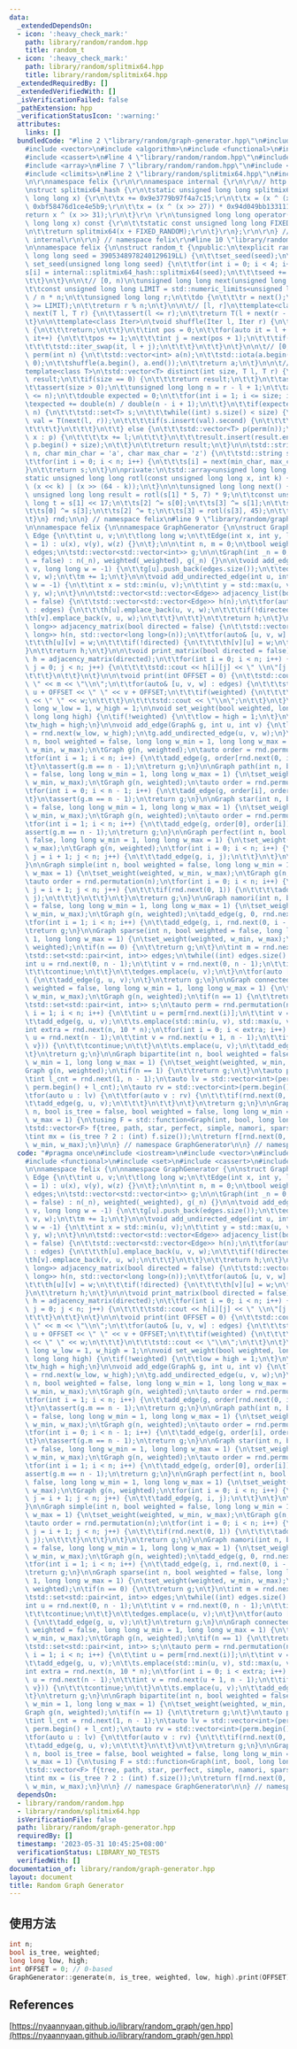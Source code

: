 ```yaml
---
data:
  _extendedDependsOn:
  - icon: ':heavy_check_mark:'
    path: library/random/random.hpp
    title: random_t
  - icon: ':heavy_check_mark:'
    path: library/random/splitmix64.hpp
    title: library/random/splitmix64.hpp
  _extendedRequiredBy: []
  _extendedVerifiedWith: []
  _isVerificationFailed: false
  _pathExtension: hpp
  _verificationStatusIcon: ':warning:'
  attributes:
    links: []
  bundledCode: "#line 2 \"library/random/graph-generator.hpp\"\n#include <iostream>\n\
    #include <vector>\n#include <algorithm>\n#include <functional>\n#include <set>\n\
    #include <cassert>\n#line 4 \"library/random/random.hpp\"\n#include <cstring>\n\
    #include <array>\n#line 7 \"library/random/random.hpp\"\n#include <numeric>\n\
    #include <climits>\n#line 2 \"library/random/splitmix64.hpp\"\n#include <chrono>\r\
    \n\r\nnamespace felix {\r\n\r\nnamespace internal {\r\n\r\n// http://xoshiro.di.unimi.it/splitmix64.c\r\
    \nstruct splitmix64_hash {\r\n\tstatic unsigned long long splitmix64(unsigned\
    \ long long x) {\r\n\t\tx += 0x9e3779b97f4a7c15;\r\n\t\tx = (x ^ (x >> 30)) *\
    \ 0xbf58476d1ce4e5b9;\r\n\t\tx = (x ^ (x >> 27)) * 0x94d049bb133111eb;\r\n\t\t\
    return x ^ (x >> 31);\r\n\t}\r\n \r\n\tunsigned long long operator()(unsigned\
    \ long long x) const {\r\n\t\tstatic const unsigned long long FIXED_RANDOM = std::chrono::steady_clock::now().time_since_epoch().count();\r\
    \n\t\treturn splitmix64(x + FIXED_RANDOM);\r\n\t}\r\n};\r\n\r\n} // namespace\
    \ internal\r\n\r\n} // namespace felix\r\n#line 10 \"library/random/random.hpp\"\
    \n\nnamespace felix {\n\nstruct random_t {\npublic:\n\texplicit random_t(unsigned\
    \ long long seed = 3905348978240129619LL) {\n\t\tset_seed(seed);\n\t}\n\n\tvoid\
    \ set_seed(unsigned long long seed) {\n\t\tfor(int i = 0; i < 4; i++) {\n\t\t\t\
    s[i] = internal::splitmix64_hash::splitmix64(seed);\n\t\t\tseed += 0x9e3779b97f4a7c15;\n\
    \t\t}\n\t}\n\n\t// [0, n)\n\tunsigned long long next(unsigned long long n) {\n\
    \t\tconst unsigned long long LIMIT = std::numeric_limits<unsigned long long>::max()\
    \ / n * n;\n\t\tunsigned long long r;\n\t\tdo {\n\t\t\tr = next();\n\t\t} while(r\
    \ >= LIMIT);\n\t\treturn r % n;\n\t}\n\n\t// [l, r]\n\ttemplate<class T>\n\tT\
    \ next(T l, T r) {\n\t\tassert(l <= r);\n\t\treturn T(l + next(r - l + 1ULL));\n\
    \t}\n\n\ttemplate<class Iter>\n\tvoid shuffle(Iter l, Iter r) {\n\t\tif(l == r)\
    \ {\n\t\t\treturn;\n\t\t}\n\t\tint pos = 0;\n\t\tfor(auto it = l + 1; it != r;\
    \ it++) {\n\t\t\tpos += 1;\n\t\t\tint j = next(pos + 1);\n\t\t\tif(j != pos) {\n\
    \t\t\t\tstd::iter_swap(it, l + j);\n\t\t\t}\n\t\t}\n\t}\n\n\t// [0, n)\n\tstd::vector<int>\
    \ perm(int n) {\n\t\tstd::vector<int> a(n);\n\t\tstd::iota(a.begin(), a.end(),\
    \ 0);\n\t\tshuffle(a.begin(), a.end());\n\t\treturn a;\n\t}\n\n\t// [l, r]\n\t\
    template<class T>\n\tstd::vector<T> distinct(int size, T l, T r) {\n\t\tstd::vector<T>\
    \ result;\n\t\tif(size == 0) {\n\t\t\treturn result;\n\t\t}\n\t\tassert(l <= r);\n\
    \t\tassert(size > 0);\n\t\tunsigned long long n = r - l + 1;\n\t\tassert(size\
    \ <= n);\n\t\tdouble expected = 0;\n\t\tfor(int i = 1; i <= size; i++) {\n\t\t\
    \texpected += double(n) / double(n - i + 1);\n\t\t}\n\t\tif(expected < (double)\
    \ n) {\n\t\t\tstd::set<T> s;\n\t\t\twhile((int) s.size() < size) {\n\t\t\t\tT\
    \ val = T(next(l, r));\n\t\t\t\tif(s.insert(val).second) {\n\t\t\t\t\tresult.push_back(val);\n\
    \t\t\t\t}\n\t\t\t}\n\t\t} else {\n\t\t\tstd::vector<T> p(perm(n));\n\t\t\tfor(auto&\
    \ x : p) {\n\t\t\t\tx += l;\n\t\t\t}\n\t\t\tresult.insert(result.end(), p.begin(),\
    \ p.begin() + size);\n\t\t}\n\t\treturn result;\n\t}\n\n\tstd::string string(int\
    \ n, char min_char = 'a', char max_char = 'z') {\n\t\tstd::string s(n, '_');\n\
    \t\tfor(int i = 0; i < n; i++) {\n\t\t\ts[i] = next(min_char, max_char);\n\t\t\
    }\n\t\treturn s;\n\t}\n\nprivate:\n\tstd::array<unsigned long long, 4> s;\n\n\t\
    static unsigned long long rotl(const unsigned long long x, int k) {\n\t\treturn\
    \ (x << k) | (x >> (64 - k));\n\t}\n\n\tunsigned long long next() {\n\t\tconst\
    \ unsigned long long result = rotl(s[1] * 5, 7) * 9;\n\t\tconst unsigned long\
    \ long t = s[1] << 17;\n\t\ts[2] ^= s[0];\n\t\ts[3] ^= s[1];\n\t\ts[1] ^= s[2];\n\
    \t\ts[0] ^= s[3];\n\t\ts[2] ^= t;\n\t\ts[3] = rotl(s[3], 45);\n\t\treturn result;\n\
    \t}\n} rnd;\n\n} // namespace felix\n#line 9 \"library/random/graph-generator.hpp\"\
    \n\nnamespace felix {\n\nnamespace GraphGenerator {\n\nstruct Graph {\n\tstruct\
    \ Edge {\n\t\tint u, v;\n\t\tlong long w;\n\t\tEdge(int x, int y, long long z\
    \ = 1) : u(x), v(y), w(z) {}\n\t};\n\n\tint n, m = 0;\n\tbool weighted;\n\tstd::vector<Edge>\
    \ edges;\n\tstd::vector<std::vector<int>> g;\n\n\tGraph(int _n = 0, bool _weighted\
    \ = false) : n(_n), weighted(_weighted), g(_n) {}\n\n\tvoid add_edge(int u, int\
    \ v, long long w = -1) {\n\t\tg[u].push_back(edges.size());\n\t\tedges.emplace_back(u,\
    \ v, w);\n\t\tm += 1;\n\t}\n\n\tvoid add_undirected_edge(int u, int v, long long\
    \ w = -1) {\n\t\tint x = std::min(u, v);\n\t\tint y = std::max(u, v);\n\t\tadd_edge(x,\
    \ y, w);\n\t}\n\n\tstd::vector<std::vector<Edge>> adjacency_list(bool directed\
    \ = false) {\n\t\tstd::vector<std::vector<Edge>> h(n);\n\t\tfor(auto& [u, v, w]\
    \ : edges) {\n\t\t\th[u].emplace_back(u, v, w);\n\t\t\tif(!directed) {\n\t\t\t\
    \th[v].emplace_back(v, u, w);\n\t\t\t}\n\t\t}\n\t\treturn h;\n\t}\n\n\tstd::vector<std::vector<long\
    \ long>> adjacency_matrix(bool directed = false) {\n\t\tstd::vector<std::vector<long\
    \ long>> h(n, std::vector<long long>(n));\n\t\tfor(auto& [u, v, w] : edges) {\n\
    \t\t\th[u][v] = w;\n\t\t\tif(!directed) {\n\t\t\t\th[v][u] = w;\n\t\t\t}\n\t\t\
    }\n\t\treturn h;\n\t}\n\n\tvoid print_matrix(bool directed = false) {\n\t\tauto\
    \ h = adjacency_matrix(directed);\n\t\tfor(int i = 0; i < n; i++) {\n\t\t\tfor(int\
    \ j = 0; j < n; j++) {\n\t\t\t\tstd::cout << h[i][j] << \" \\n\"[j == n - 1];\n\
    \t\t\t}\n\t\t}\n\t}\n\n\tvoid print(int OFFSET = 0) {\n\t\tstd::cout << n << \"\
    \ \" << m << \"\\n\";\n\t\tfor(auto& [u, v, w] : edges) {\n\t\t\tstd::cout <<\
    \ u + OFFSET << \" \" << v + OFFSET;\n\t\t\tif(weighted) {\n\t\t\t\tstd::cout\
    \ << \" \" << w;\n\t\t\t}\n\t\t\tstd::cout << \"\\n\";\n\t\t}\n\t}\n};\n\nlong\
    \ long w_low = 1, w_high = 1;\n\nvoid set_weight(bool weighted, long long low,\
    \ long long high) {\n\tif(!weighted) {\n\t\tlow = high = 1;\n\t}\n\tw_low = low;\n\
    \tw_high = high;\n}\n\nvoid add_edge(Graph& g, int u, int v) {\n\tlong long w\
    \ = rnd.next(w_low, w_high);\n\tg.add_undirected_edge(u, v, w);\n}\n\nGraph tree(int\
    \ n, bool weighted = false, long long w_min = 1, long long w_max = 1) {\n\tset_weight(weighted,\
    \ w_min, w_max);\n\tGraph g(n, weighted);\n\tauto order = rnd.permutation(n);\n\
    \tfor(int i = 1; i < n; i++) {\n\t\tadd_edge(g, order[rnd.next(0, i - 1)], order[i]);\n\
    \t}\n\tassert(g.m == n - 1);\n\treturn g;\n}\n\nGraph path(int n, bool weighted\
    \ = false, long long w_min = 1, long long w_max = 1) {\n\tset_weight(weighted,\
    \ w_min, w_max);\n\tGraph g(n, weighted);\n\tauto order = rnd.permutation(n);\n\
    \tfor(int i = 0; i < n - 1; i++) {\n\t\tadd_edge(g, order[i], order[i + 1]);\n\
    \t}\n\tassert(g.m == n - 1);\n\treturn g;\n}\n\nGraph star(int n, bool weighted\
    \ = false, long long w_min = 1, long long w_max = 1) {\n\tset_weight(weighted,\
    \ w_min, w_max);\n\tGraph g(n, weighted);\n\tauto order = rnd.permutation(n);\n\
    \tfor(int i = 1; i < n; i++) {\n\t\tadd_edge(g, order[0], order[i]);\n\t}\n\t\
    assert(g.m == n - 1);\n\treturn g;\n}\n\nGraph perfect(int n, bool weighted =\
    \ false, long long w_min = 1, long long w_max = 1) {\n\tset_weight(weighted, w_min,\
    \ w_max);\n\tGraph g(n, weighted);\n\tfor(int i = 0; i < n; i++) {\n\t\tfor(int\
    \ j = i + 1; j < n; j++) {\n\t\t\tadd_edge(g, i, j);\n\t\t}\n\t}\n\treturn g;\n\
    }\n\nGraph simple(int n, bool weighted = false, long long w_min = 1, long long\
    \ w_max = 1) {\n\tset_weight(weighted, w_min, w_max);\n\tGraph g(n, weighted);\n\
    \tauto order = rnd.permutation(n);\n\tfor(int i = 0; i < n; i++) {\n\t\tfor(int\
    \ j = i + 1; j < n; j++) {\n\t\t\tif(rnd.next(0, 1)) {\n\t\t\t\tadd_edge(g, i,\
    \ j);\n\t\t\t}\n\t\t}\n\t}\n\treturn g;\n}\n\nGraph namori(int n, bool weighted\
    \ = false, long long w_min = 1, long long w_max = 1) {\n\tset_weight(weighted,\
    \ w_min, w_max);\n\tGraph g(n, weighted);\n\tadd_edge(g, 0, rnd.next(1, n - 1));\n\
    \tfor(int i = 1; i < n; i++) {\n\t\tadd_edge(g, i, rnd.next(0, i - 1));\n\t}\n\
    \treturn g;\n}\n\nGraph sparse(int n, bool weighted = false, long long w_min =\
    \ 1, long long w_max = 1) {\n\tset_weight(weighted, w_min, w_max);\n\tGraph g(n,\
    \ weighted);\n\tif(n == 0) {\n\t\treturn g;\n\t}\n\tint m = rnd.next(0, n - 1);\n\
    \tstd::set<std::pair<int, int>> edges;\n\twhile((int) edges.size() < m) {\n\t\t\
    int u = rnd.next(0, n - 1);\n\t\tint v = rnd.next(0, n - 1);\n\t\tif(u >= v) {\n\
    \t\t\tcontinue;\n\t\t}\n\t\tedges.emplace(u, v);\n\t}\n\tfor(auto [u, v] : edges)\
    \ {\n\t\tadd_edge(g, u, v);\n\t}\n\treturn g;\n}\n\nGraph connected(int n, bool\
    \ weighted = false, long long w_min = 1, long long w_max = 1) {\n\tset_weight(weighted,\
    \ w_min, w_max);\n\tGraph g(n, weighted);\n\tif(n == 1) {\n\t\treturn g;\n\t}\n\
    \tstd::set<std::pair<int, int>> s;\n\tauto perm = rnd.permutation(n);\n\tfor(int\
    \ i = 1; i < n; i++) {\n\t\tint u = perm[rnd.next(i)];\n\t\tint v = perm[i];\n\
    \t\tadd_edge(g, u, v);\n\t\ts.emplace(std::min(u, v), std::max(u, v));\n\t}\n\t\
    int extra = rnd.next(n, 10 * n);\n\tfor(int i = 0; i < extra; i++) {\n\t\tint\
    \ u = rnd.next(n - 1);\n\t\tint v = rnd.next(u + 1, n - 1);\n\t\tif(s.count({u,\
    \ v})) {\n\t\t\tcontinue;\n\t\t}\n\t\ts.emplace(u, v);\n\t\tadd_edge(g, u, v);\n\
    \t}\n\treturn g;\n}\n\nGraph bipartite(int n, bool weighted = false, long long\
    \ w_min = 1, long long w_max = 1) {\n\tset_weight(weighted, w_min, w_max);\n\t\
    Graph g(n, weighted);\n\tif(n == 1) {\n\t\treturn g;\n\t}\n\tauto perm = rnd.permutation(n);\n\
    \tint l_cnt = rnd.next(1, n - 1);\n\tauto lv = std::vector<int>(perm.begin(),\
    \ perm.begin() + l_cnt);\n\tauto rv = std::vector<int>(perm.begin() + l_cnt, perm.end());\n\
    \tfor(auto u : lv) {\n\t\tfor(auto v : rv) {\n\t\t\tif(rnd.next(0, 1)) {\n\t\t\
    \t\tadd_edge(g, u, v);\n\t\t\t}\n\t\t}\n\t}\n\treturn g;\n}\n\nGraph generate(int\
    \ n, bool is_tree = false, bool weighted = false, long long w_min = 1, long long\
    \ w_max = 1) {\n\tusing F = std::function<Graph(int, bool, long long, long long)>;\n\
    \tstd::vector<F> f{tree, path, star, perfect, simple, namori, sparse, bipartite};\n\
    \tint mx = (is_tree ? 2 : (int) f.size());\n\treturn f[rnd.next(0, mx)](n, weighted,\
    \ w_min, w_max);\n}\n\n} // namespace GraphGenerator\n\n} // namespace felix\n"
  code: "#pragma once\n#include <iostream>\n#include <vector>\n#include <algorithm>\n\
    #include <functional>\n#include <set>\n#include <cassert>\n#include \"random.hpp\"\
    \n\nnamespace felix {\n\nnamespace GraphGenerator {\n\nstruct Graph {\n\tstruct\
    \ Edge {\n\t\tint u, v;\n\t\tlong long w;\n\t\tEdge(int x, int y, long long z\
    \ = 1) : u(x), v(y), w(z) {}\n\t};\n\n\tint n, m = 0;\n\tbool weighted;\n\tstd::vector<Edge>\
    \ edges;\n\tstd::vector<std::vector<int>> g;\n\n\tGraph(int _n = 0, bool _weighted\
    \ = false) : n(_n), weighted(_weighted), g(_n) {}\n\n\tvoid add_edge(int u, int\
    \ v, long long w = -1) {\n\t\tg[u].push_back(edges.size());\n\t\tedges.emplace_back(u,\
    \ v, w);\n\t\tm += 1;\n\t}\n\n\tvoid add_undirected_edge(int u, int v, long long\
    \ w = -1) {\n\t\tint x = std::min(u, v);\n\t\tint y = std::max(u, v);\n\t\tadd_edge(x,\
    \ y, w);\n\t}\n\n\tstd::vector<std::vector<Edge>> adjacency_list(bool directed\
    \ = false) {\n\t\tstd::vector<std::vector<Edge>> h(n);\n\t\tfor(auto& [u, v, w]\
    \ : edges) {\n\t\t\th[u].emplace_back(u, v, w);\n\t\t\tif(!directed) {\n\t\t\t\
    \th[v].emplace_back(v, u, w);\n\t\t\t}\n\t\t}\n\t\treturn h;\n\t}\n\n\tstd::vector<std::vector<long\
    \ long>> adjacency_matrix(bool directed = false) {\n\t\tstd::vector<std::vector<long\
    \ long>> h(n, std::vector<long long>(n));\n\t\tfor(auto& [u, v, w] : edges) {\n\
    \t\t\th[u][v] = w;\n\t\t\tif(!directed) {\n\t\t\t\th[v][u] = w;\n\t\t\t}\n\t\t\
    }\n\t\treturn h;\n\t}\n\n\tvoid print_matrix(bool directed = false) {\n\t\tauto\
    \ h = adjacency_matrix(directed);\n\t\tfor(int i = 0; i < n; i++) {\n\t\t\tfor(int\
    \ j = 0; j < n; j++) {\n\t\t\t\tstd::cout << h[i][j] << \" \\n\"[j == n - 1];\n\
    \t\t\t}\n\t\t}\n\t}\n\n\tvoid print(int OFFSET = 0) {\n\t\tstd::cout << n << \"\
    \ \" << m << \"\\n\";\n\t\tfor(auto& [u, v, w] : edges) {\n\t\t\tstd::cout <<\
    \ u + OFFSET << \" \" << v + OFFSET;\n\t\t\tif(weighted) {\n\t\t\t\tstd::cout\
    \ << \" \" << w;\n\t\t\t}\n\t\t\tstd::cout << \"\\n\";\n\t\t}\n\t}\n};\n\nlong\
    \ long w_low = 1, w_high = 1;\n\nvoid set_weight(bool weighted, long long low,\
    \ long long high) {\n\tif(!weighted) {\n\t\tlow = high = 1;\n\t}\n\tw_low = low;\n\
    \tw_high = high;\n}\n\nvoid add_edge(Graph& g, int u, int v) {\n\tlong long w\
    \ = rnd.next(w_low, w_high);\n\tg.add_undirected_edge(u, v, w);\n}\n\nGraph tree(int\
    \ n, bool weighted = false, long long w_min = 1, long long w_max = 1) {\n\tset_weight(weighted,\
    \ w_min, w_max);\n\tGraph g(n, weighted);\n\tauto order = rnd.permutation(n);\n\
    \tfor(int i = 1; i < n; i++) {\n\t\tadd_edge(g, order[rnd.next(0, i - 1)], order[i]);\n\
    \t}\n\tassert(g.m == n - 1);\n\treturn g;\n}\n\nGraph path(int n, bool weighted\
    \ = false, long long w_min = 1, long long w_max = 1) {\n\tset_weight(weighted,\
    \ w_min, w_max);\n\tGraph g(n, weighted);\n\tauto order = rnd.permutation(n);\n\
    \tfor(int i = 0; i < n - 1; i++) {\n\t\tadd_edge(g, order[i], order[i + 1]);\n\
    \t}\n\tassert(g.m == n - 1);\n\treturn g;\n}\n\nGraph star(int n, bool weighted\
    \ = false, long long w_min = 1, long long w_max = 1) {\n\tset_weight(weighted,\
    \ w_min, w_max);\n\tGraph g(n, weighted);\n\tauto order = rnd.permutation(n);\n\
    \tfor(int i = 1; i < n; i++) {\n\t\tadd_edge(g, order[0], order[i]);\n\t}\n\t\
    assert(g.m == n - 1);\n\treturn g;\n}\n\nGraph perfect(int n, bool weighted =\
    \ false, long long w_min = 1, long long w_max = 1) {\n\tset_weight(weighted, w_min,\
    \ w_max);\n\tGraph g(n, weighted);\n\tfor(int i = 0; i < n; i++) {\n\t\tfor(int\
    \ j = i + 1; j < n; j++) {\n\t\t\tadd_edge(g, i, j);\n\t\t}\n\t}\n\treturn g;\n\
    }\n\nGraph simple(int n, bool weighted = false, long long w_min = 1, long long\
    \ w_max = 1) {\n\tset_weight(weighted, w_min, w_max);\n\tGraph g(n, weighted);\n\
    \tauto order = rnd.permutation(n);\n\tfor(int i = 0; i < n; i++) {\n\t\tfor(int\
    \ j = i + 1; j < n; j++) {\n\t\t\tif(rnd.next(0, 1)) {\n\t\t\t\tadd_edge(g, i,\
    \ j);\n\t\t\t}\n\t\t}\n\t}\n\treturn g;\n}\n\nGraph namori(int n, bool weighted\
    \ = false, long long w_min = 1, long long w_max = 1) {\n\tset_weight(weighted,\
    \ w_min, w_max);\n\tGraph g(n, weighted);\n\tadd_edge(g, 0, rnd.next(1, n - 1));\n\
    \tfor(int i = 1; i < n; i++) {\n\t\tadd_edge(g, i, rnd.next(0, i - 1));\n\t}\n\
    \treturn g;\n}\n\nGraph sparse(int n, bool weighted = false, long long w_min =\
    \ 1, long long w_max = 1) {\n\tset_weight(weighted, w_min, w_max);\n\tGraph g(n,\
    \ weighted);\n\tif(n == 0) {\n\t\treturn g;\n\t}\n\tint m = rnd.next(0, n - 1);\n\
    \tstd::set<std::pair<int, int>> edges;\n\twhile((int) edges.size() < m) {\n\t\t\
    int u = rnd.next(0, n - 1);\n\t\tint v = rnd.next(0, n - 1);\n\t\tif(u >= v) {\n\
    \t\t\tcontinue;\n\t\t}\n\t\tedges.emplace(u, v);\n\t}\n\tfor(auto [u, v] : edges)\
    \ {\n\t\tadd_edge(g, u, v);\n\t}\n\treturn g;\n}\n\nGraph connected(int n, bool\
    \ weighted = false, long long w_min = 1, long long w_max = 1) {\n\tset_weight(weighted,\
    \ w_min, w_max);\n\tGraph g(n, weighted);\n\tif(n == 1) {\n\t\treturn g;\n\t}\n\
    \tstd::set<std::pair<int, int>> s;\n\tauto perm = rnd.permutation(n);\n\tfor(int\
    \ i = 1; i < n; i++) {\n\t\tint u = perm[rnd.next(i)];\n\t\tint v = perm[i];\n\
    \t\tadd_edge(g, u, v);\n\t\ts.emplace(std::min(u, v), std::max(u, v));\n\t}\n\t\
    int extra = rnd.next(n, 10 * n);\n\tfor(int i = 0; i < extra; i++) {\n\t\tint\
    \ u = rnd.next(n - 1);\n\t\tint v = rnd.next(u + 1, n - 1);\n\t\tif(s.count({u,\
    \ v})) {\n\t\t\tcontinue;\n\t\t}\n\t\ts.emplace(u, v);\n\t\tadd_edge(g, u, v);\n\
    \t}\n\treturn g;\n}\n\nGraph bipartite(int n, bool weighted = false, long long\
    \ w_min = 1, long long w_max = 1) {\n\tset_weight(weighted, w_min, w_max);\n\t\
    Graph g(n, weighted);\n\tif(n == 1) {\n\t\treturn g;\n\t}\n\tauto perm = rnd.permutation(n);\n\
    \tint l_cnt = rnd.next(1, n - 1);\n\tauto lv = std::vector<int>(perm.begin(),\
    \ perm.begin() + l_cnt);\n\tauto rv = std::vector<int>(perm.begin() + l_cnt, perm.end());\n\
    \tfor(auto u : lv) {\n\t\tfor(auto v : rv) {\n\t\t\tif(rnd.next(0, 1)) {\n\t\t\
    \t\tadd_edge(g, u, v);\n\t\t\t}\n\t\t}\n\t}\n\treturn g;\n}\n\nGraph generate(int\
    \ n, bool is_tree = false, bool weighted = false, long long w_min = 1, long long\
    \ w_max = 1) {\n\tusing F = std::function<Graph(int, bool, long long, long long)>;\n\
    \tstd::vector<F> f{tree, path, star, perfect, simple, namori, sparse, bipartite};\n\
    \tint mx = (is_tree ? 2 : (int) f.size());\n\treturn f[rnd.next(0, mx)](n, weighted,\
    \ w_min, w_max);\n}\n\n} // namespace GraphGenerator\n\n} // namespace felix\n"
  dependsOn:
  - library/random/random.hpp
  - library/random/splitmix64.hpp
  isVerificationFile: false
  path: library/random/graph-generator.hpp
  requiredBy: []
  timestamp: '2023-05-31 10:45:25+08:00'
  verificationStatus: LIBRARY_NO_TESTS
  verifiedWith: []
documentation_of: library/random/graph-generator.hpp
layout: document
title: Random Graph Generator
---
```


## 使用方法
```cpp
int n;
bool is_tree, weighted;
long long low, high;
int OFFSET = 0; // 0-based
GraphGenerator::generate(n, is_tree, weighted, low, high).print(OFFSET);
```

## References
[https://nyaannyaan.github.io/library/random_graph/gen.hpp](https://nyaannyaan.github.io/library/random_graph/gen.hpp)
